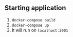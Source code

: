 ## Starting application
1. ```docker-compose build```
2. ```docker-compose up```
3. It will run on `localhost:3001`
